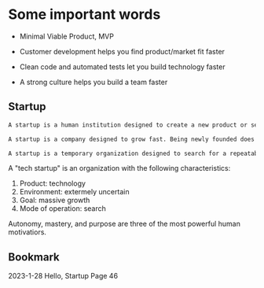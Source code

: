 # Some important words

- Minimal Viable Product, MVP

- Customer development helps you find product/market fit faster
- Clean code and automated tests let you build technology faster
- A strong culture helps you build a team faster

## Startup

```txt
A startup is a human institution designed to create a new product or service under conditions of extreme uncertainty.(Eric Ries, The Lean Startup)
```

```txt
A startup is a company designed to grow fast. Being newly founded does not in itself make a company a startup. Nor is it necessary for a startup to work on technology, or take venture funding, or have some sort of “exit.” The only essential thing is growth. Everything else we associate with startups follows from growth.
```

``` txt
A startup is a temporary organization designed to search for a repeatable and scalable business model. Within this definition, a startup can be a new venture or it can be a new division or business unit in an existing company.
```

A "tech startup" is an organization with the following characteristics:

1. Product: technology
2. Environment: extermely uncertain
3. Goal: massive growth
4. Mode of operation: search

Autonomy, mastery, and purpose are three of the most powerful human motivatiors.



## Bookmark

2023-1-28 Hello, Startup Page 46